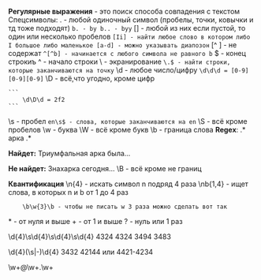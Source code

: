 **Регулярные выражения** - это поиск способа совпадения с текстом
Спецсимволы:
	. - любой одиночный символ (пробелы, точки, ковычки и тд тоже подходят)
		```
			b. - by
			b.. - byy
		```
	[] - любой из них
		если пустой, то один или несколько пробелов
		```
			[Ii] - найти любое слово в котором либо I большое либо маленькое
			[a-d] - можно указывать диапозон
		```
	[^ ] - не содержат
	  ```
		^[^b] - начинается с любого символа не равного b
	  ```
	$ - конец строкиъ
	^ - начало строки
	\ - экранирование
		```
			\.$ - найти строки, которые заканчиваются на точку
		```
	\d - любое число/цифру
	```
		\d\d\d = [0-9][0-9][0-9]
	```
	\D - всё,что угодно, кроме цифр
	
	```
		\d\D\d = 2f2
	```
\s -  пробел
	```
		en\s$ - слова, которые заканчиваются на en
	```
\S - всё кроме пробелов
\w - буква
\W - всё кроме букв
\b - граница слова
**Regex**: .* арка .*

**Найдет:** Триумфальная арка была...

**Не найдет:** Знахарка сегодня...
\B - всё кроме не границ
	
**Квантификация**
\n{4} - искать символ n подряд 4 раза
\nb{1,4}  - ищет слова, в которых n и b от 1 до 4 раз
```
	\b\w{3}\b - чтобы не писать w 3 раза можно сделать вот так
```

\* - от нуля и выше
\+ - от 1 и выше
? - нуль или 1 раз


\d{4}\s\d{4}\s\d{4}\s\d{4}
4324 4324 3494 3483

\d{4}(\s|\-)\d{4}
3432 42144 или 4421-4234

\w+@\w+\.\w+